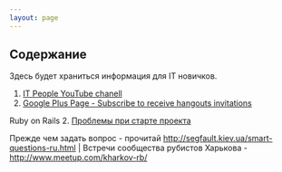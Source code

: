 ```yaml
---
layout: page
---
```


## Содержание

Здесь будет храниться информация для IT новичков.

1. [IT People YouTube chanell](https://www.youtube.com/channel/UC-8nFUqYeTzNuXItwX36Q2Q)
2. [Google Plus Page - Subscribe  to receive hangouts invitations ](https://plus.google.com/u/0/100121192143059386929/videos)


Ruby on Rails
2. [Проблемы при старте проекта](start_new_project)

Прежде чем задать вопрос - прочитай http://segfault.kiev.ua/smart-questions-ru.html | Встречи сообщества рубистов Харькова - http://www.meetup.com/kharkov-rb/

